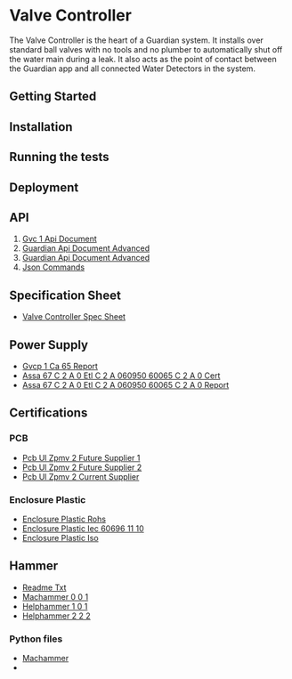 # Valve Controller

The Valve Controller is the heart of a Guardian system. It installs over standard ball valves with no tools and no plumber to automatically shut off the water main during a leak. It also acts as the point of contact between the Guardian app and all connected Water Detectors in the system.

## Getting Started
## Installation
## Running the tests
## Deployment


## API

1. [Gvc 1 Api Document](/uploads/gvc-1-api-document.pdf "Gvc 1 Api Document")
2. [Guardian Api Document Advanced](/uploads/guardian-api-document-advanced.txt "Guardian Api Document Advanced")
3. [Guardian Api Document Advanced](/uploads/guardian-api-document-advanced.txt "Guardian Api Document Advanced")
4. [Json Commands](/uploads/json-commands.txt "Json Commands")

## Specification Sheet

* [Valve Controller Spec Sheet](/uploads/valve-controller-spec-sheet.pdf "Valve Controller Spec Sheet")

## Power Supply

* [Gvcp 1 Ca 65 Report](/uploads/gvcp-1-ca-65-report.pdf "Gvcp 1 Ca 65 Report")
* [Assa 67 C 2 A 0 Etl C 2 A 060950 60065 C 2 A 0 Cert](/uploads/assa-67-c-2-a-0-etl-c-2-a-060950-60065-c-2-a-0-cert.pdf "Assa 67 C 2 A 0 Etl C 2 A 060950 60065 C 2 A 0 Cert")
* [Assa 67 C 2 A 0 Etl C 2 A 060950 60065 C 2 A 0 Report](/uploads/assa-67-c-2-a-0-etl-c-2-a-060950-60065-c-2-a-0-report.pdf "Assa 67 C 2 A 0 Etl C 2 A 060950 60065 C 2 A 0 Report")


## Certifications 

### PCB
* [Pcb Ul Zpmv 2 Future Supplier 1](/uploads/pcb-ul-zpmv-2-future-supplier-1.pdf "Pcb Ul Zpmv 2 Future Supplier 1")
* [Pcb Ul Zpmv 2 Future Supplier 2](/uploads/pcb-ul-zpmv-2-future-supplier-2.pdf "Pcb Ul Zpmv 2 Future Supplier 2")
* [Pcb Ul Zpmv 2 Current Supplier](/uploads/pcb-ul-zpmv-2-current-supplier.pdf "Pcb Ul Zpmv 2 Current Supplier")

### Enclosure Plastic
* [Enclosure Plastic Rohs](/uploads/enclosure-plastic-rohs.pdf "Enclosure Plastic Rohs")
* [Enclosure Plastic Iec 60696 11 10](/uploads/enclosure-plastic-iec-60696-11-10.pdf "Enclosure Plastic Iec 60696 11 10")
* [Enclosure Plastic Iso](/uploads/enclosure-plastic-iso.pdf "Enclosure Plastic Iso")

## Hammer
* [Readme Txt](/uploads/readme-txt.docx "Readme Txt")
* [Machammer 0 0 1](/uploads/machammer-0-0-1.exe "Machammer 0 0 1")
* [Helphammer 1 0 1](/uploads/helphammer-1-0-1.exe "Helphammer 1 0 1")
* [Helphammer 2 2 2](/uploads/helphammer-2-2-2.exe "Helphammer 2 2 2")

### Python files
* [Machammer](/uploads/machammer.py "Machammer")
* 



